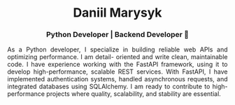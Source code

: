 <h1 align="center">Daniil Marysyk</h1>

<h3 align="center">Python Developer | Backend Developer 🐍</h3>


<p align="justify">As a Python developer, I specialize in building reliable
web APIs and optimizing performance. I am detail-
oriented and write clean, maintainable code.
I have experience working with the FastAPI
framework, using it to develop high-performance,
scalable REST services. With FastAPI, I have
implemented authentication systems, handled
asynchronous requests, and integrated databases using
SQLAlchemy.
I am ready to contribute to high-performance projects
where quality, scalability, and stability are essential.</p>
